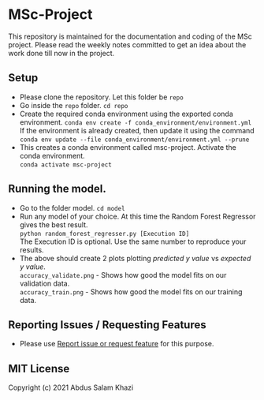 # MSc-Project
This repository is maintained for the documentation and coding of the MSc project.
Please read the weekly notes committed to get an idea about the work done till now in the project.

## Setup
* Please clone the repository. Let this folder be `repo`
* Go inside the `repo` folder. `cd repo`
* Create the required conda environment using the exported conda environment.
`conda env create -f conda_environment/environment.yml`
If the environment is already created, then update it using the command
`conda env update --file conda_environment/environment.yml --prune`
* This creates a conda environment called msc-project. Activate the conda environment.  
`conda activate msc-project`

## Running the model.
* Go to the folder model. `cd model`
* Run any model of your choice. At this time the Random Forest Regressor gives the best result.  
``python random_forest_regresser.py [Execution ID]``  
The Execution ID is optional. Use the same number to reproduce your results.
* The above should create 2 plots plotting *predicted y value* vs *expected y value*.  
`accuracy_validate.png` - Shows how good the model fits on our validation data.  
`accuracy_train.png` - Shows how good the model fits on our training data.

## Reporting Issues / Requesting Features
* Please use [Report issue or request feature](https://github.com/abduskhazi/MSc-Project/issues "Named link title") for this purpose.


## MIT License
Copyright (c) 2021 Abdus Salam Khazi

